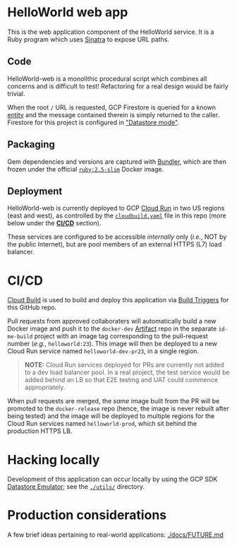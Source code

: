 # HelloWorld web app

This is the web application component of the HelloWorld service. It is a Ruby program which uses [Sinatra](http://sinatrarb.com/) to expose URL paths.

## Code

HelloWorld-web is a monolithic procedural script which combines all concerns
and is difficult to test! Refactoring for a real design would be fairly trivial.

When the root `/` URL is requested, GCP Firestore is queried for a known
[entity](https://cloud.google.com/datastore/docs/concepts/entities) and the
message contained therein is simply returned to the caller. Firestore for this
project is configured in ["Datastore
mode"](https://cloud.google.com/datastore/docs/concepts/overview).

## Packaging

Gem dependencies and versions are captured with [Bundler](https://bundler.io/),
which are then frozen under the official
[`ruby:2.5-slim`](https://hub.docker.com/layers/ruby/library/ruby/2.5-slim/images/sha256-94808dd25d747505dc45cb2e0227159bfeec3c48c2eab45c4306bc82e40d731c?context=explore)
Docker image.

## Deployment

HelloWorld-web is currently deployed to GCP [Cloud
Run](https://cloud.google.com/run) in two US regions (east and west), as
controlled by the [`cloudbuild.yaml`](./cloudbuild.yaml) file in this repo
(more below under the [**CI/CD**](#cicd) section).

These services are configured to be accessible _internally_ only (*i.e.*, NOT by
the public Internet), but are pool members of an external HTTPS (L7) load
balancer.

# CI/CD

[Cloud Build](https://cloud.google.com/build/) is used to build and deploy this
application via [Build
Triggers](https://cloud.google.com/build/docs/automating-builds/create-manage-triggers)
for this GitHub repo.

Pull requests from approved collaboraters will automatically build a new Docker
image and push it to the `docker-dev`
[Artifact](https://cloud.google.com/artifact-registry) repo in the separate
`id-me-build` project with an image tag corresponding to the pull-request number
(*e.g.*, `helloworld:23`). This image will then be deployed to a new Cloud Run
service named `helloworld-dev-pr23`, in a single region.

> **NOTE:** Cloud Run services deployed for PRs are currently not added to a dev load balancer pool. In a real project, the test service would be added behind an LB so that E2E testing and UAT could commence appropriately.

When pull requests are merged, the *same* image built from the PR will be
promoted to the `docker-release` repo (hence, the image is never rebuilt after
being tested) and the image will be deployed to multiple regions for the Cloud
Run services named `helloworld-prod`, which sit behind the production HTTPS LB.

# Hacking locally

Development of this application can occur locally by using the GCP SDK
[Datastore
Emulator](https://cloud.google.com/datastore/docs/tools/datastore-emulator); see
the [`./utils/`](./utils/) directory.

# Production considerations

A few brief ideas pertaining to real-world applications:
[./docs/FUTURE.md](./docs/FUTURE.md)
